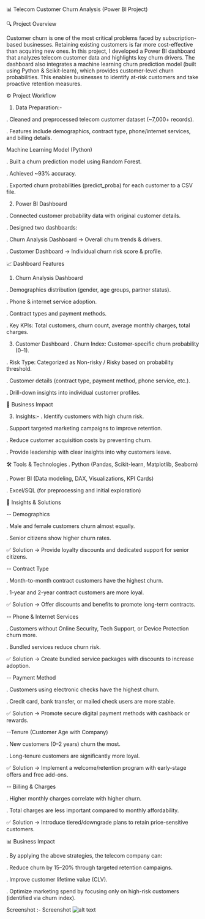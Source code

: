 📊 Telecom Customer Churn Analysis (Power BI Project)


🔍 Project Overview

Customer churn is one of the most critical problems faced by subscription-based businesses. Retaining existing customers is far more cost-effective than acquiring new ones.
In this project, I developed a Power BI dashboard that analyzes telecom customer data and highlights key churn drivers. The dashboard also integrates a machine learning churn prediction model (built using Python & Scikit-learn), which provides customer-level churn probabilities.
This enables businesses to identify at-risk customers and take proactive retention measures.

⚙️ Project Workflow

1) Data Preparation:-

. Cleaned and preprocessed telecom customer dataset (~7,000+ records).

. Features include demographics, contract type, phone/internet services, and billing details.

Machine Learning Model (Python)

. Built a churn prediction model using Random Forest.

. Achieved ~93% accuracy.

. Exported churn probabilities (predict_proba) for each customer to a CSV file.

2) Power BI Dashboard

. Connected customer probability data with original customer details.

. Designed two dashboards:

. Churn Analysis Dashboard → Overall churn trends & drivers.

. Customer Dashboard → Individual churn risk score & profile.

📈 Dashboard Features
1. Churn Analysis Dashboard

. Demographics distribution (gender, age groups, partner status).

. Phone & internet service adoption.

. Contract types and payment methods.

. Key KPIs: Total customers, churn count, average monthly charges, total charges.

3. Customer Dashboard
. Churn Index: Customer-specific churn probability (0–1).

. Risk Type: Categorized as Non-risky / Risky based on probability threshold.

. Customer details (contract type, payment method, phone service, etc.).

. Drill-down insights into individual customer profiles.

🚀 Business Impact

3) Insights:-
. Identify customers with high churn risk.

. Support targeted marketing campaigns to improve retention.

. Reduce customer acquisition costs by preventing churn.

. Provide leadership with clear insights into why customers leave.

🛠️ Tools & Technologies
. Python (Pandas, Scikit-learn, Matplotlib, Seaborn)

. Power BI (Data modeling, DAX, Visualizations, KPI Cards)

. Excel/SQL (for preprocessing and initial exploration)


🔑 Insights & Solutions

-- Demographics

. Male and female customers churn almost equally.

. Senior citizens show higher churn rates.

✅ Solution → Provide loyalty discounts and dedicated support for senior citizens.

-- Contract Type

. Month-to-month contract customers have the highest churn.

. 1-year and 2-year contract customers are more loyal.

✅ Solution → Offer discounts and benefits to promote long-term contracts.

-- Phone & Internet Services

. Customers without Online Security, Tech Support, or Device Protection churn more.

 . Bundled services reduce churn risk.

✅ Solution → Create bundled service packages with discounts to increase adoption.

-- Payment Method

. Customers using electronic checks have the highest churn.

. Credit card, bank transfer, or mailed check users are more stable.

✅ Solution → Promote secure digital payment methods with cashback or rewards.

--Tenure (Customer Age with Company)

. New customers (0–2 years) churn the most.

. Long-tenure customers are significantly more loyal.

✅ Solution → Implement a welcome/retention program with early-stage offers and free add-ons.

-- Billing & Charges

. Higher monthly charges correlate with higher churn.

. Total charges are less important compared to monthly affordability.

✅ Solution → Introduce tiered/downgrade plans to retain price-sensitive customers.



📊 Business Impact

. By applying the above strategies, the telecom company can:

. Reduce churn by 15–20% through targeted retention campaigns.

. Improve customer lifetime value (CLV).

. Optimize marketing spend by focusing only on high-risk customers (identified via churn index).


Screenshot :-
Screenshot
![alt text]()


